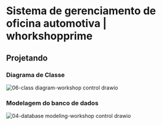 # Sistema de gerenciamento de oficina automotiva | whorkshopprime
## Projetando
### Diagrama de Classe
![06-class diagram-workshop control drawio](https://github.com/douglas2569/workshopprime/assets/133309975/1cc53b76-86e2-490d-96a1-33e07bc77325)

### Modelagem do banco de dados
![04-database modeling-workshop control drawio](https://github.com/douglas2569/workshopprime/assets/133309975/fd50c2d4-f2d3-4d42-a67a-b177aac9d661)


